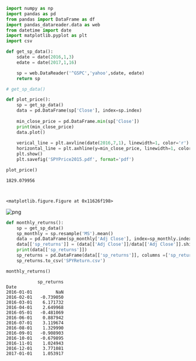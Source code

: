 

```python
import numpy as np 
import pandas as pd 
from pandas import DataFrame as df
import pandas_datareader.data as web
from datetime import date
import matplotlib.pyplot as plt
import csv
```


```python
def get_sp_data():
    sdate = date(2016,1,3)
    edate = date(2017,1,16)

    sp = web.DataReader('^GSPC','yahoo',sdate, edate)
    return sp

# get_sp_data()
```


```python
def plot_price():
    sp = get_sp_data()
    data = pd.DataFrame(sp['Close'], index=sp.index)
    
    min_close_price = pd.DataFrame.min(sp['Close'])
    print(min_close_price)
    data.plot()
    
    verical_line = plt.axvline(date(2016,7,1), linewidth=1, color='r')
    horizontal_line = plt.axhline(y=min_close_price, linewidth=1, color='r')
    plt.show()
    plt.savefig('SPYPrice2015.pdf', format='pdf')

plot_price()


```

    1829.079956



    <matplotlib.figure.Figure at 0x11626f198>



![png](output_2_2.png)



```python
def monthly_returns():
    sp = get_sp_data()
    sp_monthly = sp.resample('MS').mean()
    data = pd.DataFrame(sp_monthly['Adj Close'], index=sp_monthly.index)
    data[['sp_returns']] = (data[['Adj Close']]/data[['Adj Close']].shift(1)-1 )*100
    print(data[['sp_returns']])
    sp_returns = pd.DataFrame(data[['sp_returns']], columns =['sp_returns'])
    sp_returns.to_csv('SPYReturn.csv')

monthly_returns()
```

                sp_returns
    Date                  
    2016-01-01         NaN
    2016-02-01   -0.739050
    2016-03-01    6.171732
    2016-04-01    2.649968
    2016-05-01   -0.481069
    2016-06-01    0.887942
    2016-07-01    3.119674
    2016-08-01    1.329990
    2016-09-01   -0.908903
    2016-10-01   -0.679895
    2016-11-01    1.024943
    2016-12-01    3.771081
    2017-01-01    1.053917



```python

```
